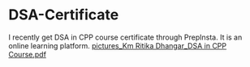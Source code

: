 # DSA-Certificate
I recently get DSA in CPP course certificate through PrepInsta. It is an online learning platform.
[pictures_Km Ritika Dhangar_DSA in CPP Course.pdf](https://github.com/RitikaDhangar/DSA-Certificate/files/8104341/pictures_Km.Ritika.Dhangar_DSA.in.CPP.Course.pdf)

